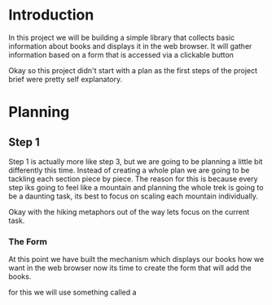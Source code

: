 # Introduction

In this project we will be building a simple library that collects basic information about books and displays it in the web browser. It will gather information based on a form that is accessed via a clickable button 

Okay so this project didn't start with a plan as the first steps of the project brief were pretty self explanatory.

# Planning

## Step 1

Step 1 is actually more like step 3, but we are going to be planning a little bit differently this time. Instead of creating a whole plan we are going to be tackling each section piece by piece. The reason for this is because every step iks going to feel like a mountain and planning the whole trek is going to be a daunting task, its best to focus on scaling each mountain individually.

Okay with the hiking metaphors out of the way lets focus on the current task.

### The Form

At this point we have built the mechanism which displays our books how we want in the web browser now its time to create the form that will add the books.

for this we will use something called a <dialog> this will contain a form that will be triggered when the button is pressed.

I have never made one of these personally so it will be best just to dive in a get moving.

Although I haven't use <dialog> I have made forms so my first job will be to create the form and get that working smoothly before making it a pop up feature.

The form needs the following inputs

- Title (textbox)
- Author (textbox)
- page count (numbers)
- description (textarea)
- read (checkbox)
- image (file upload)

For now i will get to work on this and when I reach a hurdle I will be back to plan some more.

### Display User Submissions

We have the form up and running with dialog and modal and everything is working as expected. Next we have to figure out how to get that information and add it to our library 

